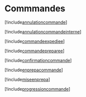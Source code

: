 # Commmandes

[!include[annulationcommande](commmandes.annulationcommande.autogen.md)]

[!include[annulationcommandeinterne](commmandes.annulationcommandeinterne.autogen.md)]

[!include[commandeexpediee](commmandes.commandeexpediee.autogen.md)]

[!include[commandepreparee](commmandes.commandepreparee.autogen.md)]

[!include[confirmationcommande](commmandes.confirmationcommande.autogen.md)]

[!include[enprepacommande](commmandes.enprepacommande.autogen.md)]

[!include[miseenprepa](commmandes.miseenprepa.autogen.md)]

[!include[progressioncommande](commmandes.progressioncommande.autogen.md)]




































































